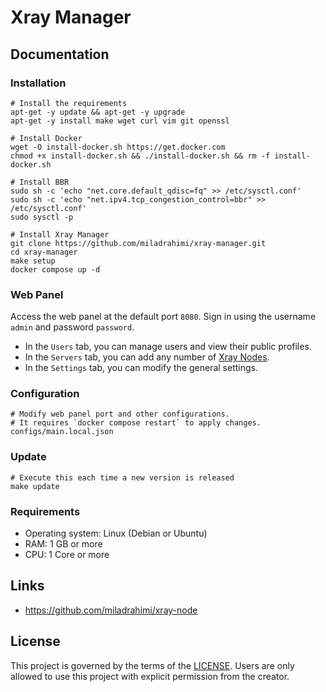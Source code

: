 # Xray Manager

## Documentation

### Installation

```shell
# Install the requirements
apt-get -y update && apt-get -y upgrade
apt-get -y install make wget curl vim git openssl
```

```shell
# Install Docker
wget -O install-docker.sh https://get.docker.com
chmod +x install-docker.sh && ./install-docker.sh && rm -f install-docker.sh
```

```shell
# Install BBR
sudo sh -c 'echo "net.core.default_qdisc=fq" >> /etc/sysctl.conf'
sudo sh -c 'echo "net.ipv4.tcp_congestion_control=bbr" >> /etc/sysctl.conf'
sudo sysctl -p
```

```shell
# Install Xray Manager
git clone https://github.com/miladrahimi/xray-manager.git
cd xray-manager
make setup
docker compose up -d
```

### Web Panel

Access the web panel at the default port `8080`.
Sign in using the username `admin` and password `password`.
* In the `Users` tab, you can manage users and view their public profiles.
* In the `Servers` tab, you can add any number of [Xray Nodes](https://github.com/miladrahimi/xray-node).
* In the `Settings` tab, you can modify the general settings.

### Configuration

```shell
# Modify web panel port and other configurations.
# It requires `docker compose restart` to apply changes.
configs/main.local.json
```

### Update

``` shell
# Execute this each time a new version is released
make update
```

### Requirements

 * Operating system: Linux (Debian or Ubuntu)
 * RAM: 1 GB or more
 * CPU: 1 Core or more

## Links

* https://github.com/miladrahimi/xray-node

## License

This project is governed by the terms of the [LICENSE](LICENSE.md).
Users are only allowed to use this project with explicit permission from the creator.
